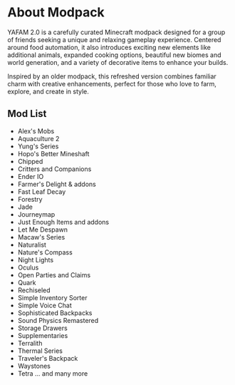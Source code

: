 # About Modpack
YAFAM 2.0 is a carefully curated Minecraft modpack designed for a group of friends seeking a unique and relaxing gameplay experience. Centered around food automation, it also introduces exciting new elements like additional animals, expanded cooking options, beautiful new biomes and world generation, and a variety of decorative items to enhance your builds.

Inspired by an older modpack, this refreshed version combines familiar charm with creative enhancements, perfect for those who love to farm, explore, and create in style. 


## Mod List
- Alex's Mobs
- Aquaculture 2
- Yung's Series
- Hopo's Better Mineshaft
- Chipped
- Critters and Companions
- Ender IO
- Farmer's Delight & addons
- Fast Leaf Decay
- Forestry
- Jade
- Journeymap
- Just Enough Items and addons
- Let Me Despawn
- Macaw's Series
- Naturalist
- Nature's Compass
- Night Lights
- Oculus
- Open Parties and Claims
- Quark
- Rechiseled
- Simple Inventory Sorter
- Simple Voice Chat
- Sophisticated Backpacks
- Sound Physics Remastered
- Storage Drawers
- Supplementaries
- Terralith
- Thermal Series
- Traveler's Backpack
- Waystones
- Tetra
... and many more
